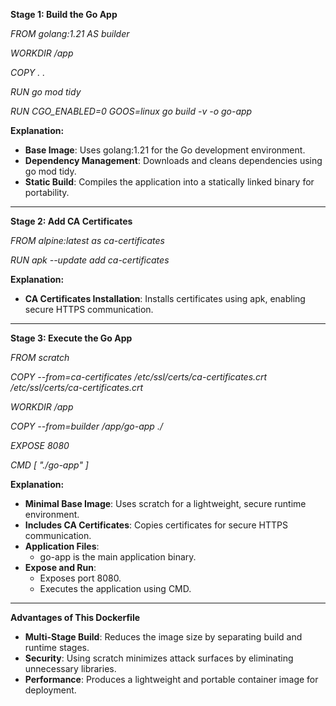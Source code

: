 **Stage 1: Build the Go App**

*FROM golang:1.21 AS builder*

*WORKDIR /app*

*COPY . .*

*RUN go mod tidy* 

*RUN CGO\_ENABLED=0 GOOS=linux go build -v -o go-app*

**Explanation:**

- **Base Image**: Uses golang:1.21 for the Go development environment.
- **Dependency Management**: Downloads and cleans dependencies using go mod tidy.
- **Static Build**: Compiles the application into a statically linked binary for portability.
-----
**Stage 2: Add CA Certificates**

*FROM alpine:latest as ca-certificates*

*RUN apk --update add ca-certificates*

**Explanation:**

- **CA Certificates Installation**: Installs certificates using apk, enabling secure HTTPS communication.
-----
**Stage 3: Execute the Go App**

*FROM scratch*

*COPY --from=ca-certificates /etc/ssl/certs/ca-certificates.crt /etc/ssl/certs/ca-certificates.crt*

*WORKDIR /app*

*COPY --from=builder /app/go-app ./*

*EXPOSE 8080*

*CMD [ "./go-app" ]*

**Explanation:**

- **Minimal Base Image**: Uses scratch for a lightweight, secure runtime environment.
- **Includes CA Certificates**: Copies certificates for secure HTTPS communication.
- **Application Files**:
  - go-app is the main application binary.
- **Expose and Run**:
  - Exposes port 8080.
  - Executes the application using CMD.
-----
**Advantages of This Dockerfile**

- **Multi-Stage Build**: Reduces the image size by separating build and runtime stages.
- **Security**: Using scratch minimizes attack surfaces by eliminating unnecessary libraries.
- **Performance**: Produces a lightweight and portable container image for deployment.

